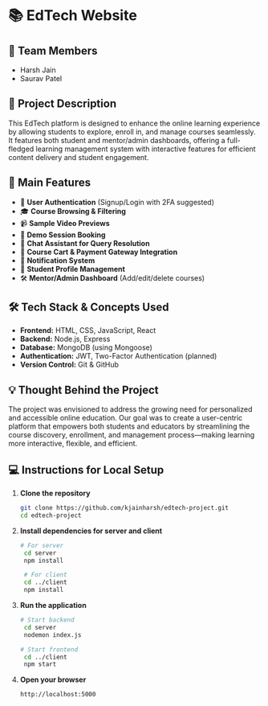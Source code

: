 # 📚 EdTech Website

## 👥 Team Members
- Harsh Jain
- Saurav Patel

## 📝 Project Description
This EdTech platform is designed to enhance the online learning experience by allowing students to explore, enroll in, and manage courses seamlessly. It features both student and mentor/admin dashboards, offering a full-fledged learning management system with interactive features for efficient content delivery and student engagement.

## 🚀 Main Features
- 🔐 **User Authentication** (Signup/Login with 2FA suggested)
- 🎓 **Course Browsing & Filtering**
- 📹 **Sample Video Previews**
- 📅 **Demo Session Booking**
- 💬 **Chat Assistant for Query Resolution**
- 🛒 **Course Cart & Payment Gateway Integration**
- 🔔 **Notification System**
- 👤 **Student Profile Management**
- 🛠️ **Mentor/Admin Dashboard** (Add/edit/delete courses)

## 🛠️ Tech Stack & Concepts Used
- **Frontend:** HTML, CSS, JavaScript, React
- **Backend:** Node.js, Express
- **Database:** MongoDB (using Mongoose)
- **Authentication:** JWT, Two-Factor Authentication (planned)
- **Version Control:** Git & GitHub

## 💡 Thought Behind the Project
The project was envisioned to address the growing need for personalized and accessible online education. Our goal was to create a user-centric platform that empowers both students and educators by streamlining the course discovery, enrollment, and management process—making learning more interactive, flexible, and efficient.

## 💻 Instructions for Local Setup

1. **Clone the repository**
   ```bash
   git clone https://github.com/kjainharsh/edtech-project.git
   cd edtech-project
2. **Install dependencies for server and client**
   ```bash
   # For server
    cd server
    npm install

    # For client
    cd ../client
    npm install
3. **Run the application**
   ```bash
   # Start backend
    cd server
    nodemon index.js

   # Start frontend
    cd ../client
    npm start
4. **Open your browser**
   ```arduino
   http://localhost:5000


